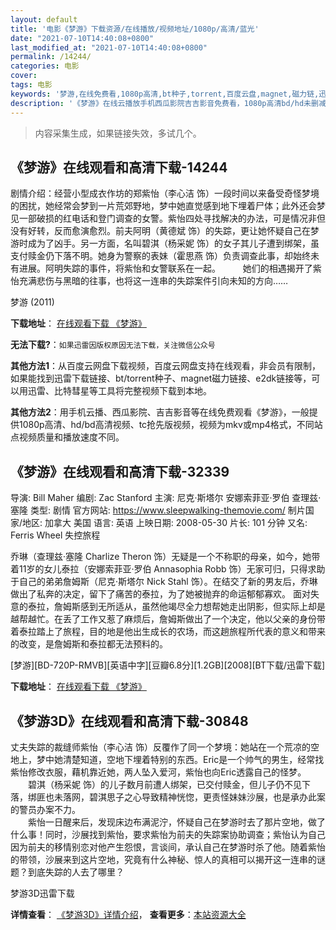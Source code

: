 ```yaml
---
layout: default
title: '电影《梦游》下载资源/在线播放/视频地址/1080p/高清/蓝光'
date: "2021-07-10T14:40:08+0800"
last_modified_at: "2021-07-10T14:40:08+0800"
permalink: /14244/
categories: 电影
cover:
tags: 电影
keywords: '梦游,在线免费看,1080p高清,bt种子,torrent,百度云盘,magnet,磁力链,迅雷下载资源'
description: '《梦游》在线云播放手机西瓜影院吉吉影音免费看，1080p高清bd/hd未删减完整版和tc抢先枪版，mkv/mp4格式，附带bt/torrent种子、magnet/磁力链、百度云盘、网盘资源迅雷下载链接'
---
```


>内容采集生成，如果链接失效，多试几个。


## 《梦游》在线观看和高清下载-14244

剧情介绍：经营小型成衣作坊的郑紫怡（李心洁 饰）一段时间以来备受奇怪梦境的困扰，她经常会梦到一片荒郊野地，梦中她直觉感到地下埋着尸体；此外还会梦见一部破损的红电话和登门调查的女警。紫怡四处寻找解决的办法，可是情况非但没有好转，反而愈演愈烈。前夫阿明（黄德斌 饰）的失踪，更让她怀疑自己在梦游时成为了凶手。另一方面，名叫碧淇（杨采妮 饰）的女子其儿子遭到绑架，虽支付赎金仍下落不明。她身为警察的表妹（霍思燕 饰）负责调查此事，却始终未有进展。阿明失踪的事件，将紫怡和女警联系在一起。  　　她们的相遇揭开了紫怡充满悲伤与黑暗的往事，也将这一连串的失踪案件引向未知的方向……


梦游 (2011)

**下载地址**： [在线观看下载 《梦游》](https://www.btbtdy.me/btdy/dy5339.html) 


**无法下载?**：`如果迅雷因版权原因无法下载，关注微信公众号 `

**其他方法1**：从百度云网盘下载视频，百度云网盘支持在线观看，非会员有限制，如果能找到迅雷下载链接、bt/torrent种子、magnet磁力链接、e2dk链接等，可以用迅雷、比特彗星等工具将完整视频下载到本地。

**其他方法2**：用手机云播、西瓜影院、吉吉影音等在线免费观看《梦游》，一般提供1080p高清、hd/bd高清视频、tc抢先版视频，视频为mkv或mp4格式，不同站点视频质量和播放速度不同。


## 《梦游》在线观看和高清下载-32339

导演: Bill Maher 编剧: Zac Stanford 主演: 尼克·斯塔尔 安娜索菲亚·罗伯 查理兹·塞隆 类型: 剧情 官方网站: https://www.sleepwalking-themovie.com/ 制片国家/地区: 加拿大 美国 语言: 英语 上映日期: 2008-05-30 片长: 101 分钟 又名: Ferris Wheel 失控旅程

乔琳（查理兹·塞隆 Charlize Theron 饰）无疑是一个不称职的母亲，如今，她带着11岁的女儿泰拉（安娜索菲亚·罗伯 Annasophia Robb 饰）无家可归，只得求助于自己的弟弟詹姆斯（尼克·斯塔尔 Nick Stahl 饰）。在结交了新的男友后，乔琳做出了私奔的决定，留下了痛苦的泰拉，为了她被抛弃的命运郁郁寡欢。 面对失意的泰拉，詹姆斯感到无所适从，虽然他竭尽全力想帮她走出阴影，但实际上却是越帮越忙。在丢了工作又惹了麻烦后，詹姆斯做出了一个决定，他以父亲的身份带着泰拉踏上了旅程，目的地是他出生成长的农场，而这趟旅程所代表的意义和带来的改变，是詹姆斯和泰拉都无法预料的。


[梦游][BD-720P-RMVB][英语中字][豆瓣6.8分][1.2GB][2008][BT下载/迅雷下载]

**下载地址**： [在线观看下载 《梦游》](https://www.btdx8.com/torrent/sleepwalking_2008.html) 


## 《梦游3D》在线观看和高清下载-30848

丈夫失踪的裁缝师紫怡（李心洁 饰）反覆作了同一个梦境：她站在一个荒凉的空地上，梦中她清楚知道，空地下埋着特别的东西。Eric是一个帅气的男生，经常找紫怡修改衣服，藉机靠近她，两人坠入爱河，紫怡也向Eric透露自己的怪梦。<br />　　碧淇（杨采妮 饰）的儿子数月前遭人绑架，已交付赎金，但儿子仍不见下落，绑匪也未落网，碧淇思子之心导致精神恍惚，更责怪妹妹沙展，也是承办此案的警员办案不力。<br />　　紫怡一日醒来后，发现床边布满泥泞，怀疑自己在梦游时去了那片空地，做了什么事！同时，沙展找到紫怡，要求紫怡为前夫的失踪案协助调查；紫怡认为自己因为前夫的移情别恋对他产生怨恨，言谈间，承认自己在梦游时杀了他。随着紫怡的带领，沙展来到这片空地，究竟有什么神秘、惊人的真相可以揭开这一连串的谜题？到底失踪的人去了哪里？


梦游3D迅雷下载

**详情查看**： [《梦游3D》详情介绍](/movie/30848/)， **查看更多**：[本站资源大全](/movie/t/all/)


